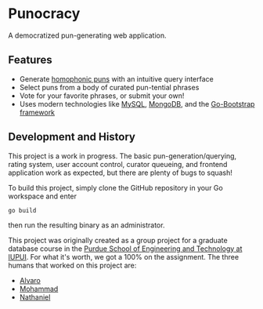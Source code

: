 # Punocracy

A democratized pun-generating web application.

## Features

* Generate [homophonic puns](https://en.wikipedia.org/wiki/Pun#Homophonic) with an intuitive query interface
* Select puns from a body of curated pun-tential phrases
* Vote for your favorite phrases, or submit your own!
* Uses modern technologies like [MySQL](https://www.mysql.com/), [MongoDB](https://www.mongodb.com/), and the [Go-Bootstrap framework](http://go-bootstrap.io/)

## Development and History

This project is a work in progress. The basic pun-generation/querying, rating system, user account control, curator queueing, and frontend application work as expected, but there are plenty of bugs to squash!

To build this project, simply clone the GitHub repository in your Go workspace and enter

```
go build
```

then run the resulting binary as an administrator.

This project was originally created as a group project for a graduate database course in the [Purdue School of Engineering and Technology at IUPUI](https://et.iupui.edu/). For what it's worth, we got a 100% on the assignment. The three humans that worked on this project are:

* [Alvaro](https://github.com/alvarosness)
* [Mohammad](https://github.com/aronorth)
* [Nathaniel](https://github.com/Natador)
